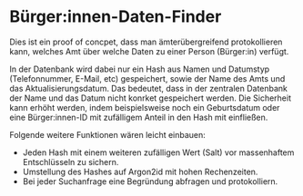 # Bürger:innen-Daten-Finder
Dies ist ein proof of concpet, dass man ämterübergreifend protokollieren kann, welches Amt über welche Daten zu einer Person (Bürger:in) verfügt.

In der Datenbank wird dabei nur ein Hash aus Namen und Datumstyp (Telefonnummer, E-Mail, etc) gespeichert, sowie der Name des Amts und das Aktualisierungsdatum. Das bedeutet, dass in der zentralen Datenbank der Name und das Datum nicht konrket gespeichert werden. Die Sicherheit kann erhöht werden, indem beispielsweise noch ein Geburtsdatum oder eine Bürger:innen-ID mit zufälligem Anteil in den Hash mit einfließen.

Folgende weitere Funktionen wären leicht einbauen:
* Jeden Hash mit einem weiteren zufälligen Wert (Salt) vor massenhaftem Entschlüsseln zu sichern.
* Umstellung des Hashes auf Argon2id mit hohen Rechenzeiten.
* Bei jeder Suchanfrage eine Begründung abfragen und protokolliern.
